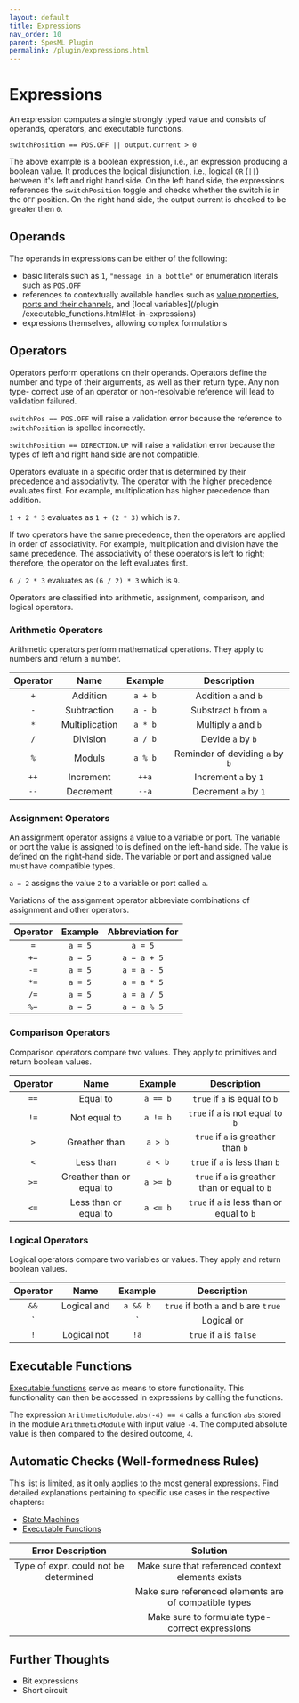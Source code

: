 ```yaml
---
layout: default
title: Expressions
nav_order: 10
parent: SpesML Plugin
permalink: /plugin/expressions.html
---
```


# Expressions

An expression computes a single strongly typed value and consists of operands, 
operators, and executable functions.

```
switchPosition == POS.OFF || output.current > 0
```

The above example is a boolean expression, i.e., an expression producing a 
boolean value. It produces the logical disjunction, i.e., logical `OR` (`||`) 
between it's left and right hand side. On the left hand side, the expressions 
references the `switchPosition` toggle and checks whether the switch is in the 
`OFF` position. On the right hand side, the output current is checked to be 
greater then `0`.

## Operands

The operands in expressions can be either of the following:
- basic literals such as `1`, `"message in a bottle"` or enumeration literals 
such as `POS.OFF`
- references to contextually available handles such as [value properties](
/plugin/spes_sysml_mapping.html#universal-interface-model), [ports and their
channels](/plugin/universal_interface_model.html), and [local variables](/plugin
/executable_functions.html#let-in-expressions)
- expressions themselves, allowing complex formulations

## Operators

Operators perform operations on their operands. Operators define the number
and type of their arguments, as well as their return type. Any non type-
correct use of an operator or non-resolvable reference will lead to validation
failured.

`switchPos == POS.OFF` will raise a validation error because the reference to
`switchPosition` is spelled incorrectly.

`switchPosition == DIRECTION.UP` will raise a validation error because the
types of left and right hand side are not compatible.

Operators evaluate in a specific order that is determined by their precedence 
and associativity. The operator with the higher precedence evaluates first. For 
example, multiplication has higher precedence than addition.

`1 + 2 * 3` evaluates as `1 + (2 * 3)` which is `7`.

If two operators have the same precedence, then the operators are applied in 
order of associativity. For example, multiplication and division have the same 
precedence. The associativity of these operators is left to right; therefore, 
the operator on the left evaluates first.

`6 / 2 * 3` evaluates as `(6 / 2) * 3` which is `9`.

Operators are classified into arithmetic, assignment, comparison, and logical 
operators.

### Arithmetic Operators

Arithmetic operators perform mathematical operations. They apply to numbers and 
return a number.

| Operator | Name | Example | Description |
| :------: | :--: | :-----: | :---------: |
| `+` | Addition | `a + b` | Addition `a` and `b` |
| `-` | Subtraction | `a - b` | Substract `b` from `a` |
| `*` | Multiplication | `a * b` | Multiply `a` and `b` |
| `/` | Division | `a / b` | Devide `a` by `b`|
| `%` | Moduls | `a % b` | Reminder of deviding `a` by `b` |
| `++` | Increment | `++a` | Increment `a` by `1` |
| `--` | Decrement | `--a` | Decrement `a` by `1` |

### Assignment Operators

An assignment operator assigns a value to a variable or port.
The variable or port the value is assigned to is defined on the left-hand side.
The value is defined on the right-hand side.
The variable or port and assigned value must have compatible types.

`a = 2` assigns the value `2` to a variable or port called `a`.

Variations of the assignment operator abbreviate combinations of assignment and 
other operators.

| Operator | Example | Abbreviation for |
| :------: | :-----: | :--------------: |
| `=` | `a = 5` | `a = 5` | 
| `+=` | `a = 5` | `a = a + 5` | 
| `-=` | `a = 5` | `a = a - 5` | 
| `*=` | `a = 5` | `a = a * 5` | 
| `/=` | `a = 5` | `a = a / 5` | 
| `%=` | `a = 5` | `a = a % 5` | 

### Comparison Operators

Comparison operators compare two values.
They apply to primitives and return boolean values.

| Operator | Name | Example | Description |
| :------: | :--: | :-----: | :---------: |
| `==` | Equal to | `a == b` | `true` if `a` is equal to `b` |
| `!=` | Not equal to | `a != b` | `true` if `a` is not equal to `b` |
| `>` | Greather than | `a > b` | `true` if `a` is greather than `b` |
| `<` | Less than | `a < b` | `true` if `a` is less than `b` |
| `>=` | Greather than or equal to | `a >= b` | `true` if `a` is greather than or equal to `b` |
| `<=` | Less than or equal to | `a <= b` | `true` if `a` is less than or equal to `b` |

### Logical Operators

Logical operators compare two variables or values.
They apply and return boolean values.

| Operator | Name | Example | Description |
| :------: | :--: | :-----: | :---------: |
| `&&` | Logical and | `a && b` | `true` if both `a` and `b` are `true` |
| `||` | Logical or | `a || b` | `true` if `a` or `b` is `true` |
| `!` | Logical not | `!a` | `true` if `a` is `false` |

## Executable Functions

[Executable functions](/plugin/executable_functions.html) serve as means to 
store functionality. This functionality can then be accessed in expressions by
calling the functions.

The expression `ArithmeticModule.abs(-4) == 4` calls a function `abs` stored in the 
module `ArithmeticModule` with input value `-4`. The computed absolute value is then 
compared to the desired outcome, `4`.

## Automatic Checks (Well-formedness Rules)

This list is limited, as it only applies to the most general expressions. Find
detailed explanations pertaining to specific use cases in the respective 
chapters:
* [State Machines](/plugin/state_machines.html)
* [Executable Functions](/plugin/executable_functions.html)

| Error Description | Solution | 
| :---------------: | :------: | 
| Type of expr. could not be determined | Make sure that referenced context elements exists |
|                                       | Make sure referenced elements are of compatible types |
|                                       | Make sure to formulate type-correct expressions |

## Further Thoughts

* Bit expressions
* Short circuit
